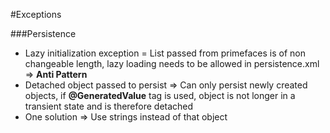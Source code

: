#Exceptions

###Persistence

- Lazy initialization exception = List passed from primefaces is of non changeable length, lazy loading needs to be allowed in persistence.xml => **Anti Pattern**
- Detached object passed to persist => Can only persist newly created objects, if **@GeneratedValue** tag is used, object is not longer in a transient state and is therefore detached
- One solution => Use strings instead of that object




